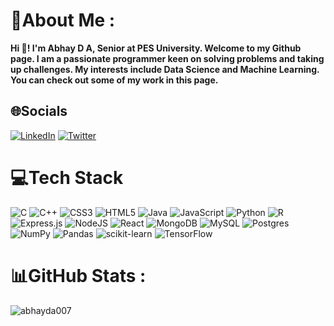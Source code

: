 # 💫About Me :
**Hi 👋! I'm Abhay D A, Senior at PES University.
Welcome to my Github page. I am a passionate programmer keen on solving problems and taking up challenges. My interests include Data Science and Machine Learning. You can check out some of my work in this page.**

## 🌐Socials
[![LinkedIn](https://img.shields.io/badge/LinkedIn-%230077B5.svg?logo=linkedin&logoColor=white)](https://linkedin.com/in/abhay-da) [![Twitter](https://img.shields.io/badge/Twitter-%231DA1F2.svg?logo=Twitter&logoColor=white)](https://twitter.com/abhayda2001) 

# 💻Tech Stack
![C](https://img.shields.io/badge/c-%2300599C.svg?style=flat&logo=c&logoColor=white) ![C++](https://img.shields.io/badge/c++-%2300599C.svg?style=flat&logo=c%2B%2B&logoColor=white) ![CSS3](https://img.shields.io/badge/css3-%231572B6.svg?style=flat&logo=css3&logoColor=white) ![HTML5](https://img.shields.io/badge/html5-%23E34F26.svg?style=flat&logo=html5&logoColor=white) ![Java](https://img.shields.io/badge/java-%23ED8B00.svg?style=flat&logo=java&logoColor=white) ![JavaScript](https://img.shields.io/badge/javascript-%23323330.svg?style=flat&logo=javascript&logoColor=%23F7DF1E) ![Python](https://img.shields.io/badge/python-3670A0?style=flat&logo=python&logoColor=ffdd54) ![R](https://img.shields.io/badge/r-%23276DC3.svg?style=flat&logo=r&logoColor=white) ![Express.js](https://img.shields.io/badge/express.js-%23404d59.svg?style=flat&logo=express&logoColor=%2361DAFB) ![NodeJS](https://img.shields.io/badge/node.js-6DA55F?style=flat&logo=node.js&logoColor=white) ![React](https://img.shields.io/badge/react-%2320232a.svg?style=flat&logo=react&logoColor=%2361DAFB) ![MongoDB](https://img.shields.io/badge/MongoDB-%234ea94b.svg?style=flat&logo=mongodb&logoColor=white) ![MySQL](https://img.shields.io/badge/mysql-%2300f.svg?style=flat&logo=mysql&logoColor=white) ![Postgres](https://img.shields.io/badge/postgres-%23316192.svg?style=flat&logo=postgresql&logoColor=white) ![NumPy](https://img.shields.io/badge/numpy-%23013243.svg?style=flat&logo=numpy&logoColor=white) ![Pandas](https://img.shields.io/badge/pandas-%23150458.svg?style=flat&logo=pandas&logoColor=white) ![scikit-learn](https://img.shields.io/badge/scikit--learn-%23F7931E.svg?style=flat&logo=scikit-learn&logoColor=white) ![TensorFlow](https://img.shields.io/badge/TensorFlow-%23FF6F00.svg?style=flat&logo=TensorFlow&logoColor=white)
# 📊GitHub Stats :
![abhayda007](https://github-readme-stats.vercel.app/api/top-langs/?username=abhayda007&theme=radical&hide_border=false&include_all_commits=false&count_private=false&layout=compact)
